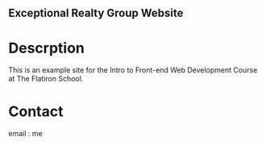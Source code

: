 Exceptional Realty Group Website
---


# Descrption

This is an example site for the Intro to Front-end Web Development Course at The Flatiron School.

# Contact
email : me